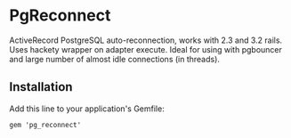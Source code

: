 # PgReconnect

ActiveRecord PostgreSQL auto-reconnection, works with 2.3 and 3.2 rails.
Uses hackety wrapper on adapter execute.
Ideal for using with pgbouncer and large number of almost idle connections (in threads).

## Installation

Add this line to your application's Gemfile:

    gem 'pg_reconnect'

